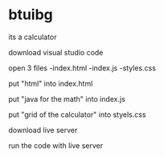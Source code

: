 # btuibg
its a calculator


download visual studio code


open 3 files
-index.html
-index.js
-styles.css


put "html" into index.html

put "java for the math" into index.js


put "grid of the calculator" into styels.css


download live server

run the code with live server
